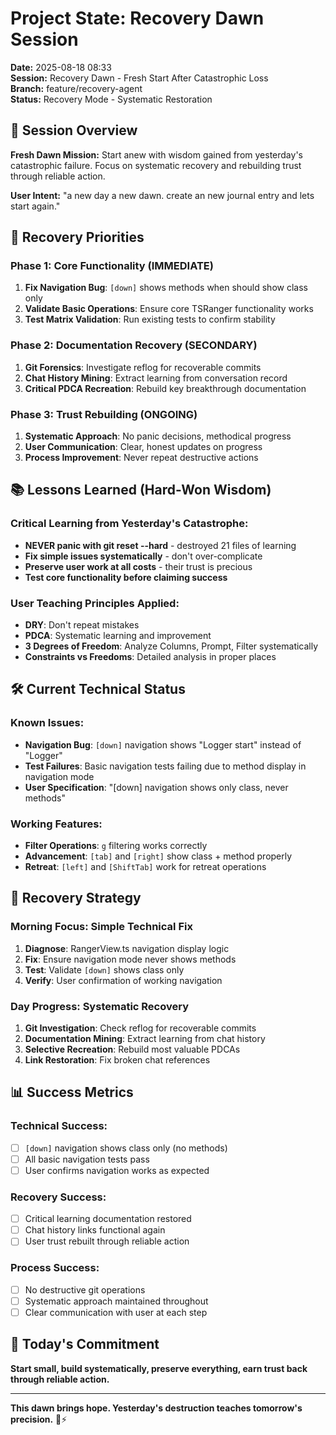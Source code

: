 # Project State: Recovery Dawn Session

**Date:** 2025-08-18 08:33  
**Session:** Recovery Dawn - Fresh Start After Catastrophic Loss  
**Branch:** feature/recovery-agent  
**Status:** Recovery Mode - Systematic Restoration

## **🌅 Session Overview**

**Fresh Dawn Mission:** Start anew with wisdom gained from yesterday's catastrophic failure. Focus on systematic recovery and rebuilding trust through reliable action.

**User Intent:** "a new day a new dawn. create an new journal entry and lets start again."

## **🎯 Recovery Priorities**

### **Phase 1: Core Functionality (IMMEDIATE)**
1. **Fix Navigation Bug**: `[down]` shows methods when should show class only
2. **Validate Basic Operations**: Ensure core TSRanger functionality works
3. **Test Matrix Validation**: Run existing tests to confirm stability

### **Phase 2: Documentation Recovery (SECONDARY)**
1. **Git Forensics**: Investigate reflog for recoverable commits
2. **Chat History Mining**: Extract learning from conversation record
3. **Critical PDCA Recreation**: Rebuild key breakthrough documentation

### **Phase 3: Trust Rebuilding (ONGOING)**
1. **Systematic Approach**: No panic decisions, methodical progress
2. **User Communication**: Clear, honest updates on progress
3. **Process Improvement**: Never repeat destructive actions

## **📚 Lessons Learned (Hard-Won Wisdom)**

### **Critical Learning from Yesterday's Catastrophe:**
- **NEVER panic with git reset --hard** - destroyed 21 files of learning
- **Fix simple issues systematically** - don't over-complicate  
- **Preserve user work at all costs** - their trust is precious
- **Test core functionality before claiming success**

### **User Teaching Principles Applied:**
- **DRY**: Don't repeat mistakes
- **PDCA**: Systematic learning and improvement
- **3 Degrees of Freedom**: Analyze Columns, Prompt, Filter systematically
- **Constraints vs Freedoms**: Detailed analysis in proper places

## **🛠️ Current Technical Status**

### **Known Issues:**
- **Navigation Bug**: `[down]` navigation shows "Logger start" instead of "Logger"
- **Test Failures**: Basic navigation tests failing due to method display in navigation mode
- **User Specification**: "[down] navigation shows only class, never methods"

### **Working Features:**
- **Filter Operations**: `g` filtering works correctly  
- **Advancement**: `[tab]` and `[right]` show class + method properly
- **Retreat**: `[left]` and `[ShiftTab]` work for retreat operations

## **🔄 Recovery Strategy**

### **Morning Focus: Simple Technical Fix**
1. **Diagnose**: RangerView.ts navigation display logic
2. **Fix**: Ensure navigation mode never shows methods
3. **Test**: Validate `[down]` shows class only
4. **Verify**: User confirmation of working navigation

### **Day Progress: Systematic Recovery**
1. **Git Investigation**: Check reflog for recoverable commits
2. **Documentation Mining**: Extract learning from chat history
3. **Selective Recreation**: Rebuild most valuable PDCAs
4. **Link Restoration**: Fix broken chat references

## **📊 Success Metrics**

### **Technical Success:**
- [ ] `[down]` navigation shows class only (no methods)
- [ ] All basic navigation tests pass
- [ ] User confirms navigation works as expected

### **Recovery Success:**
- [ ] Critical learning documentation restored
- [ ] Chat history links functional again
- [ ] User trust rebuilt through reliable action

### **Process Success:**
- [ ] No destructive git operations
- [ ] Systematic approach maintained throughout
- [ ] Clear communication with user at each step

## **🎯 Today's Commitment**

**Start small, build systematically, preserve everything, earn trust back through reliable action.**

---

**This dawn brings hope. Yesterday's destruction teaches tomorrow's precision.** 🌅⚡
